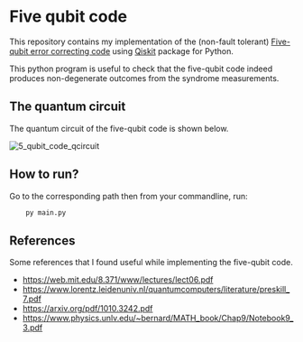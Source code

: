 # Five qubit code

This repository contains my implementation of the (non-fault tolerant) [Five-qubit error correcting code](https://en.wikipedia.org/wiki/Five-qubit_error_correcting_code) using [Qiskit](https://qiskit.org/) package for Python.

This python program is useful to check that the five-qubit code indeed produces non-degenerate outcomes from the syndrome measurements.

## The quantum circuit

The quantum circuit of the five-qubit code is shown below.

![5_qubit_code_qcircuit]("assets/5_qubit_code_qcircuit.pdf")

## How to run?

Go to the corresponding path then from your commandline, run:
```python
    py main.py
```

## References

Some references that I found useful while implementing the five-qubit code.

 * https://web.mit.edu/8.371/www/lectures/lect06.pdf
 * https://www.lorentz.leidenuniv.nl/quantumcomputers/literature/preskill_7.pdf
 * https://arxiv.org/pdf/1010.3242.pdf
 * https://www.physics.unlv.edu/~bernard/MATH_book/Chap9/Notebook9_3.pdf
